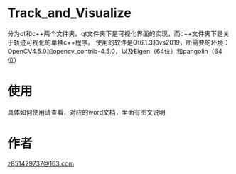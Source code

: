 # Track_and_Visualize
分为qt和c++两个文件夹。qt文件夹下是可视化界面的实现，而c++文件夹下是关于轨迹可视化的单独c++程序。
使用的软件是Qt6.1.3和vs2019，所需要的环境：OpenCV4.5.0加opencv_contrib-4.5.0，以及Eigen（64位）和pangolin（64位）
# 使用
具体如何使用请查看，对应的word文档，里面有图文说明
# 作者
z851429737@163.com
